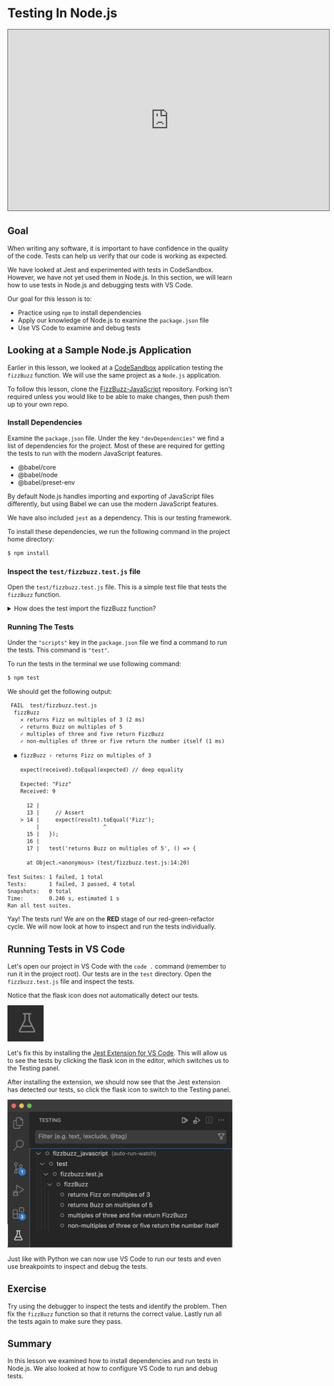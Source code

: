 # Testing In Node.js

<iframe src="https://adaacademy.hosted.panopto.com/Panopto/Pages/Embed.aspx?pid=669a9f30-b65b-47ce-b80d-ade101895c32&autoplay=false&offerviewer=true&showtitle=true&showbrand=false&captions=true&interactivity=all" height="405" width="720" style="border: 1px solid #464646;" allowfullscreen allow="autoplay"></iframe>

## Goal

When writing any software, it is important to have confidence in the quality of the code. Tests can help us verify that our code is working as expected.

We have looked at Jest and experimented with tests in CodeSandbox.  However, we have not yet used them in Node.js. In this section, we will learn how to use tests in Node.js and debugging tests with VS Code.

Our goal for this lesson is to:

- Practice using `npm` to install dependencies
- Apply our knowledge of Node.js to examine the `package.json` file
- Use VS Code to examine and debug tests

## Looking at a Sample Node.js Application

Earlier in this lesson, we looked at a [CodeSandbox](https://codesandbox.io/s/fizzbuzz-with-tests-riytqu?file=/test/fizzbuzz.test.js) application testing the `fizzBuzz` function. We will use the same project as a `Node.js` application.  

To follow this lesson, clone the [FizzBuzz-JavaScript](https://github.com/AdaGold/fizzbuzz_javascript) repository. Forking isn't required unless you would like to be able to make changes, then push them up to your own repo.

### Install Dependencies

Examine the `package.json` file.  Under the key `"devDependencies"` we find a list of dependencies for the project.  Most of these are required for getting the tests to run with the modern JavaScript features.

- @babel/core
- @babel/node
- @babel/preset-env

By default Node.js handles importing and exporting of JavaScript files differently, but using Babel we can use the modern JavaScript features.

We have also included `jest` as a dependency.  This is our testing framework.

To install these dependencies, we run the following command in the project home directory:

```bash
$ npm install
```

### Inspect the `test/fizzbuzz.test.js` file

Open the `test/fizzbuzz.test.js` file.  This is a simple test file that tests the `fizzBuzz` function.  

<details>
  <summary>How does the test import the fizzBuzz function?</summary>

  The test imports the `fizzBuzz` function with the statement import fizzBuzz from '../src/fizzbuzz';

</details>

### Running The Tests

Under the `"scripts"` key in the `package.json` file we find a command to run the tests.  This command is `"test"`.

To run the tests in the terminal we use following command:

```bash
$ npm test
```

We should get the following output:

```
 FAIL  test/fizzbuzz.test.js
  fizzBuzz
    ✕ returns Fizz on multiples of 3 (2 ms)
    ✓ returns Buzz on multiples of 5
    ✓ multiples of three and five return FizzBuzz
    ✓ non-multiples of three or five return the number itself (1 ms)

  ● fizzBuzz › returns Fizz on multiples of 3

    expect(received).toEqual(expected) // deep equality

    Expected: "Fizz"
    Received: 9

      12 |
      13 |     // Assert
    > 14 |     expect(result).toEqual('Fizz');
         |                    ^
      15 |   });
      16 |
      17 |   test('returns Buzz on multiples of 5', () => {

      at Object.<anonymous> (test/fizzbuzz.test.js:14:20)

Test Suites: 1 failed, 1 total
Tests:       1 failed, 3 passed, 4 total
Snapshots:   0 total
Time:        0.246 s, estimated 1 s
Ran all test suites.
```

Yay! The tests run!  We are on the **RED** stage of our red-green-refactor cycle.  We will now look at how to inspect and run the tests individually.


## Running Tests in VS Code

Let's open our project in VS Code with the `code .` command (remember to run it in the project root).  Our tests are in the `test` directory. Open the `fizzbuzz.test.js` file and inspect the tests.

Notice that the flask icon does not automatically detect our tests.  

![Flask icon for inspecting tests](../assets/tests__testing-in-node__flask-icon.png)

Let's fix this by installing the [Jest Extension for VS Code](https://marketplace.visualstudio.com/items?itemName=Orta.vscode-jest). This will allow us to see the tests by clicking the flask icon in the editor, which switches us to the Testing panel.

After installing the extension, we should now see that the Jest extension has detected our tests, so click the flask icon to switch to the Testing panel.

![Flask icon displays Fizzbuzz tests](../assets/tests__testing-in-node__tests-detected-by-jest-extension.png)

Just like with Python we can now use VS Code to run our tests and even use breakpoints to inspect and debug the tests.

## Exercise

Try using the debugger to inspect the tests and identify the problem.  Then fix the `fizzBuzz` function so that it returns the correct value.  Lastly run all the tests again to make sure they pass.

## Summary

In this lesson we examined how to install dependencies and run tests in Node.js. We also looked at how to configure VS Code to run and debug tests.
